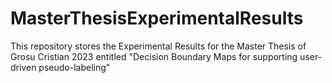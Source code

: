 # MasterThesisExperimentalResults
This repository stores the Experimental Results for the Master Thesis of Grosu Cristian 2023 entitled "Decision Boundary Maps for supporting user-driven pseudo-labeling"
